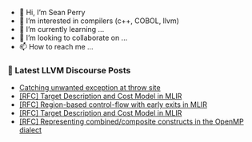 - 👋 Hi, I’m Sean Perry
- 👀 I’m interested in compilers (c++, COBOL, llvm)
- 🌱 I’m currently learning ...
- 💞️ I’m looking to collaborate on ...
- 📫 How to reach me ...

<!---
s66perry/s66perry is a ✨ special ✨ repository because its `README.md` (this file) appears on your GitHub profile.
You can click the Preview link to take a look at your changes.
--->
### 📕 Latest LLVM Discourse Posts

<!-- DISCOURSE-LLVM:START -->
- [Catching unwanted exception at throw site](https://discourse.llvm.org/t/catching-unwanted-exception-at-throw-site/72784#post_5)
- [[RFC] Target Description and Cost Model in MLIR](https://discourse.llvm.org/t/rfc-target-description-and-cost-model-in-mlir/76990#post_3)
- [[RFC] Region-based control-flow with early exits in MLIR](https://discourse.llvm.org/t/rfc-region-based-control-flow-with-early-exits-in-mlir/76998#post_3)
- [[RFC] Target Description and Cost Model in MLIR](https://discourse.llvm.org/t/rfc-target-description-and-cost-model-in-mlir/76990#post_2)
- [[RFC] Representing combined/composite constructs in the OpenMP dialect](https://discourse.llvm.org/t/rfc-representing-combined-composite-constructs-in-the-openmp-dialect/76986#post_3)
<!-- DISCOURSE-LLVM:END -->
